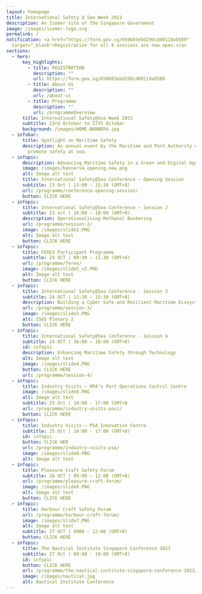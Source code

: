 ```yaml
---
layout: homepage
title: International Safety @ Sea Week 2023
description: An Isomer site of the Singapore Government
image: /images/isomer-logo.svg
permalink: /
notification: <a href="https://form.gov.sg/650b03ebd29dcd00119ab589"
  target="_blank">Registration for all 8 sessions are now open.</a>
sections:
  - hero:
      key_highlights:
        - title: REGISTRATION
          description: ""
          url: https://form.gov.sg/650b03ebd29dcd00119ab589
        - title: About Us
          description: ""
          url: /about-us
        - title: Programme
          description: ""
          url: /programmeOverview
      title: International Safety@Sea Week 2023
      subtitle: 23rd October to 27th October
      background: /images/HOME-BANNER4.jpg
  - infobar:
      title: Spotlight on Maritime Safety
      description: An annual event by the Maritime and Port Authority of Singapore to
        promote safety at sea.
  - infopic:
      description: Advancing Maritime Safety in a Green and Digital Age
      image: /images/banners4_opening_new.png
      alt: Image alt text
      title: International Safety@Sea Conference – Opening Session
      subtitle: 23 Oct | 13:00 - 15:30 (GMT+8)
      url: /programme/conference-opening-session/
      button: CLICK HERE
  - infopic:
      title: International Safety@Sea Conference – Session 2
      subtitle: 23 oct | 16:00 – 18:00 (GMT+8)
      description: Operationalising Methanol Bunkering
      url: /programme/session-2/
      image: /images/slide2.PNG
      alt: Image alt text
      button: CLICK HERE
  - infopic:
      title: FEREX Participant Programme
      subtitle: 24 OCT | 09:30 – 11:30 (GMT+8)
      url: /programme/ferex/
      image: /images/slide5_v2.PNG
      alt: Image alt text
      button: CLICK HERE
  - infopic:
      title: International Safety@Sea Conference - Session 3
      subtitle: 24 OCT | 13:30 – 15:30 (GMT+8)
      description: Building a Cyber Safe and Resilient Maritime Ecosystem
      url: /programme/session-3/
      image: /images/slide3.PNG
      alt: IS@S Plenary 2
      button: CLICK HERE
  - infopic:
      title: International Safety@Sea Conference - Session 4
      subtitle: 24 OCT | 16:00 – 18:00 (GMT+8)
      id: infopic
      description: Enhancing Maritime Safety through Technology
      alt: Image alt text
      image: /images/slide4.PNG
      button: CLICK HERE
      url: /programme/session-4/
  - infopic:
      title: Industry Visits – MPA’s Port Operations Control Centre
      image: /images/slide8.PNG
      alt: Image alt text
      subtitle: 25 Oct | 14:00 - 17:00 (GMT+8
      url: /programme/industry-visits-pocc/
      button: CLICK HERE
  - infopic:
      title: Industry Visits – PSA Innovation Centre
      subtitle: 25 Oct | 14:00 - 17:00 (GMT+8)
      id: infopic
      button: CLICK HER
      url: /programme/industry-visits-psa/
      image: /images/slide8.PNG
      alt: Image alt text
  - infopic:
      title: Pleasure Craft Safety Forum
      subtitle: 26 OCT | 09:00 – 12:00 (GMT+8)
      url: /programme/pleasure-craft-forum/
      image: /images/slide6.PNG
      alt: Image alt text
      button: CLICK HERE
  - infopic:
      title: Harbour Craft Safety Forum
      url: /programme/harbour-craft-forum/
      image: /images/slide7.PNG
      alt: Image alt text
      subtitle: 27 OCT | 0900 – 12:00 (GMT+8)
      button: CLICK HERE
  - infopic:
      title: The Nautical Institute Singapore Conference 2023
      subtitle: 27 Oct | 09:00 - 18:00 (GMT+8)
      id: infopic
      button: CLICK HERE
      url: /programme/the-nautical-institute-singapore-conference-2023/
      image: /images/nautical.jpg
      alt: Nautical Institute Conference
---
```

